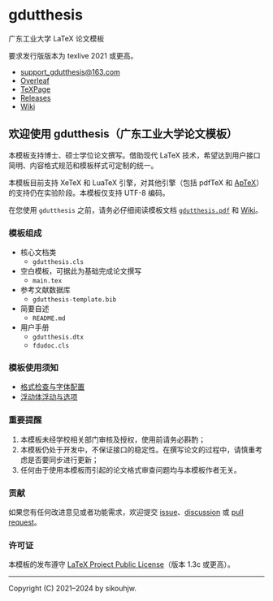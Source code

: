 # gdutthesis
广东工业大学 LaTeX 论文模板

要求发行版版本为 texlive 2021 或更高。

- [support_gdutthesis@163.com](mailto:support_gdutthesis@163.com)
- [Overleaf](https://www.overleaf.com/latex/templates/gdutthesis/wcnrhjstrbws)
- [TeXPage](https://www.texpage.com/template/eeb04fc8-e9b5-4a52-ac6b-12049c63aa7c)
- [Releases](https://github.com/sikouhjw/gdutthesis/releases/latest)
- [Wiki](https://github.com/sikouhjw/gdutthesis/wiki)

## 欢迎使用 gdutthesis（广东工业大学论文模板）

本模板支持博士、硕士学位论文撰写。借助现代 LaTeX 技术，希望达到用户接口简明、内容格式规范和模板样式可定制的统一。

本模板目前支持 XeTeX 和 LuaTeX 引擎，对其他引擎（包括 pdfTeX 和 [ApTeX](https://github.com/clerkma/ptex-ng)）的支持仍在实验阶段。本模板仅支持 UTF-8 编码。

在您使用 `gdutthesis` 之前，请务必仔细阅读模板文档 [`gdutthesis.pdf`](https://github.com/sikouhjw/gdutthesis/releases/latest/download/gdutthesis.pdf) 和 [Wiki](https://github.com/sikouhjw/gdutthesis/wiki)。

### 模板组成

- 核心文档类
  - `gdutthesis.cls`
- 空白模板，可据此为基础完成论文撰写
  - `main.tex`
- 参考文献数据库
  - `gdutthesis-template.bib`
- 简要自述
  - `README.md`
- 用户手册
  - `gdutthesis.dtx`
  - `fdudoc.cls`

### 模板使用须知

- [格式检查与字体配置](https://github.com/sikouhjw/gdutthesis/discussions/44#discussioncomment-2357996)
- [浮动体浮动与选项](https://github.com/sikouhjw/gdutthesis/discussions/73)

### 重要提醒

1. 本模板未经学校相关部门审核及授权，使用前请务必斟酌；
1. 本模板仍处于开发中，不保证接口的稳定性。在撰写论文的过程中，请慎重考虑是否要同步进行更新；
1. 任何由于使⽤本模板⽽引起的论⽂格式审查问题均与本模板作者⽆关。

### 贡献

如果您有任何改进意见或者功能需求，欢迎提交 [issue](https://github.com/sikouhjw/gdutthesis/issues)、[discussion](https://github.com/sikouhjw/gdutthesis/discussions) 或 [pull request](https://github.com/sikouhjw/gdutthesis/pulls)。

### 许可证

本模板的发布遵守 [LaTeX Project Public License](http://www.latex-project.org/lppl.txt)（版本 1.3c 或更高）。

-----

Copyright (C) 2021&ndash;2024 by sikouhjw.